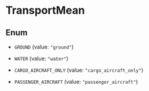

# TransportMean

## Enum


* `GROUND` (value: `"ground"`)

* `WATER` (value: `"water"`)

* `CARGO_AIRCRAFT_ONLY` (value: `"cargo_aircraft_only"`)

* `PASSENGER_AIRCRAFT` (value: `"passenger_aircraft"`)



